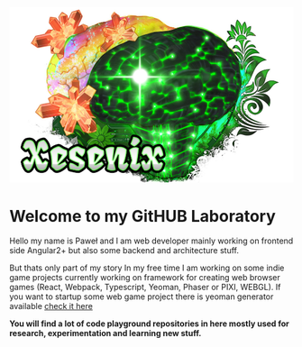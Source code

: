 ![](https://github.com/Xesenix/xesenix/blob/master/creative_brain.jpg?raw=true&1)

# Welcome to my GitHUB Laboratory

Hello my name is Paweł and I am web developer mainly working on frontend side Angular2+ but also some backend and architecture stuff.

But thats only part of my story In my free time I am working on some indie game projects currently working on framework for creating web browser games (React, Webpack, Typescript, Yeoman, Phaser or PIXI, WEBGL). If you want to startup some web game project there is yeoman generator available [check it here](https://github.com/Xesenix/generator-xes-bdf)

__You will find a lot of code playground repositories in here mostly used for research, experimentation and learning new stuff.__

